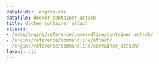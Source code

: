 ```yaml
---
datafolder: engine-cli
datafile: docker_container_attach
title: docker container attach
aliases:
- /edge/engine/reference/commandline/container_attach/
- /engine/reference/commandline/attach/
- /engine/reference/commandline/container_attach/
layout: cli
---
```


<!--
此页面是根据 Docker 源代码自动生成的。如果您想建议更改此处显示的文本，请在 GitHub 上的源代码仓库中打开一个工单或拉取请求：

https://github.com/docker/cli
-->

